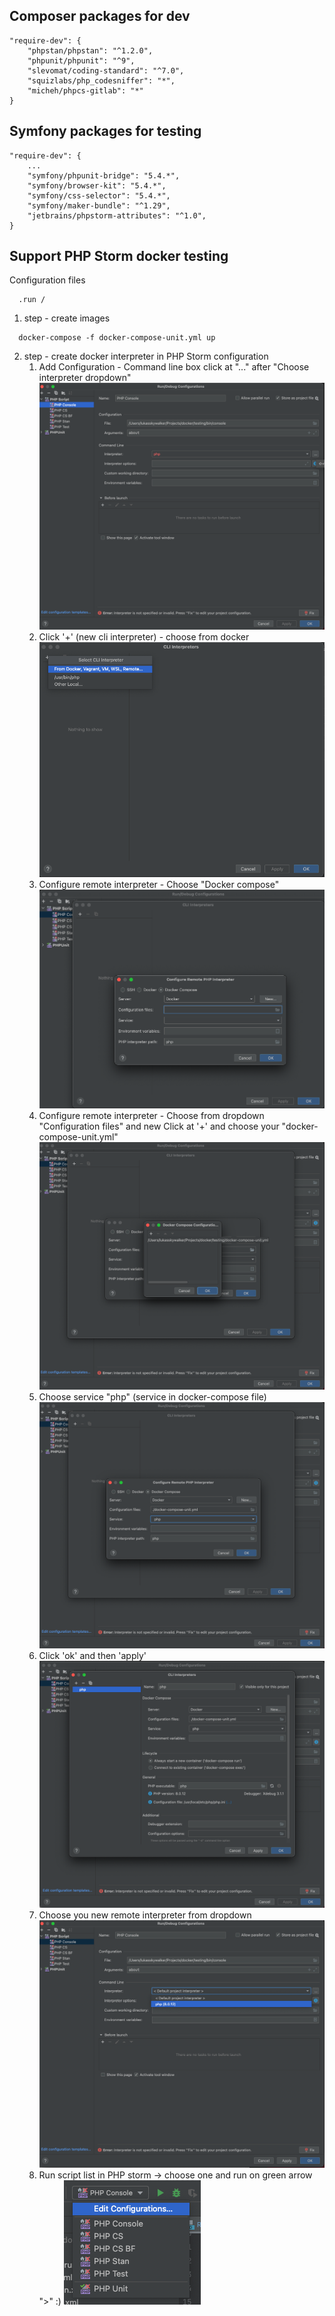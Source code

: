 ## Composer packages for dev
```
"require-dev": {
    "phpstan/phpstan": "^1.2.0",
    "phpunit/phpunit": "^9",
    "slevomat/coding-standard": "^7.0",
    "squizlabs/php_codesniffer": "*",
    "micheh/phpcs-gitlab": "*"
}
```

## Symfony packages for testing
```
"require-dev": {
    ...
    "symfony/phpunit-bridge": "5.4.*",
    "symfony/browser-kit": "5.4.*",
    "symfony/css-selector": "5.4.*",
    "symfony/maker-bundle": "^1.29",
    "jetbrains/phpstorm-attributes": "^1.0",
}
```


## Support PHP Storm docker testing
Configuration files
```
  .run / 
```

1. step - create images
```
  docker-compose -f docker-compose-unit.yml up
```

2. step - create docker interpreter in PHP Storm configuration
   1. Add Configuration - Command line box click at "..." after "Choose interpreter dropdown"
      ![Add Configuration](img/phpstorm/step%201.png)
   2. Click '+' (new cli interpreter) - choose from docker
      ![Add cli interpreter](img/phpstorm/step%202.png)
   3. Configure remote interpreter - Choose "Docker compose"
      ![Configure cli interpreter](img/phpstorm/step%203.png)
   4. Configure remote interpreter - Choose from dropdown "Configuration files" and new Click at '+' and choose your "docker-compose-unit.yml"
      ![Configure cli interpreter](img/phpstorm/step%204.png)
   5. Choose service "php" (service in docker-compose file)
      ![Configure cli interpreter](img/phpstorm/step%205.png)
   6. Click 'ok' and then 'apply'
      ![Configure cli interpreter](img/phpstorm/step%206.png)
   7. Choose you new remote interpreter from dropdown
      ![Configure cli interpreter](img/phpstorm/step%207.png)
   8. Run script list in PHP storm -> choose one and run on green arrow ">" :)
      ![Configure cli interpreter](img/phpstorm/step%208.png)

